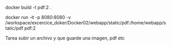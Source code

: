 docker build -t pdf:2 .

docker run -it -p 8080:8080 -v /workspace/excercice_doker/Docker02/webapp/static/pdf:/home/webapp/static/pdf pdf:2


Tarea
subir un archivo y que guarde una imagen, pdf etc

